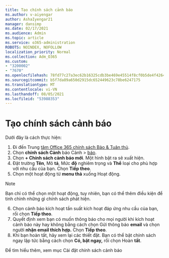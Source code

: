 ```yaml
---
title: Tạo chính sách cảnh báo
ms.author: v-aiyengar
author: AshaIyengar21
manager: dansimp
ms.date: 02/17/2021
ms.audience: Admin
ms.topic: article
ms.service: o365-administration
ROBOTS: NOINDEX, NOFOLLOW
localization_priority: Normal
ms.collection: Adm_O365
ms.custom:
- "3200002"
- "7670"
ms.openlocfilehash: 78fd77c27a3ec62b16325cdb3be469e45514f8cf0b5de4f4264f080b23627eef
ms.sourcegitcommit: b5f7da89a650d2915dc652449623c78be6247175
ms.translationtype: MT
ms.contentlocale: vi-VN
ms.lasthandoff: 08/05/2021
ms.locfileid: "53988353"
---
```

# <a name="create-an-alert-policy"></a>Tạo chính sách cảnh báo

Dưới đây là cách thực hiện:

1. Đi đến Trung [tâm Office 365 chính sách Bảo & Tuân thủ](https://go.microsoft.com/fwlink/p/?linkid=2077143).
1. Chọn **chính sách Cảnh** báo Cảnh  >  [báo](https://go.microsoft.com/fwlink/?linkid=2103208).
1. Chọn **+ Chính sách cảnh báo mới**. Một hình bật ra sẽ xuất hiện.
1. Đặt trường **Tên**, Mô **tả**, Mức **độ** nghiêm trọng và **Thể** loại cho phù hợp với nhu cầu của bạn. Chọn **Tiếp theo**.
1. Chọn một hoạt động từ **menu thả** xuống Hoạt động.
> [!NOTE]
>  Bạn chỉ có thể chọn một hoạt động, tuy nhiên, bạn có thể thêm điều kiện để tinh chỉnh những gì chính sách phát hiện.
6. Chọn cảnh báo kích hoạt tần suất kích hoạt đáp ứng nhu cầu của bạn, rồi chọn **Tiếp theo**.
7. Quyết định xem bạn có muốn thông báo cho mọi người khi kích hoạt cảnh báo này hay không bằng cách chọn Gửi thông báo **email** và chọn người **nhận email thích hợp.** Chọn **Tiếp theo**.
8. Khi bạn hoàn tất, hãy xem lại các thiết đặt. Bạn có thể bật chính sách ngay lập tức bằng cách chọn **Có, bật ngay,** rồi chọn Hoàn **tất**.

Để tìm hiểu thêm, xem mục Cài đặt chính sách cảnh báo

